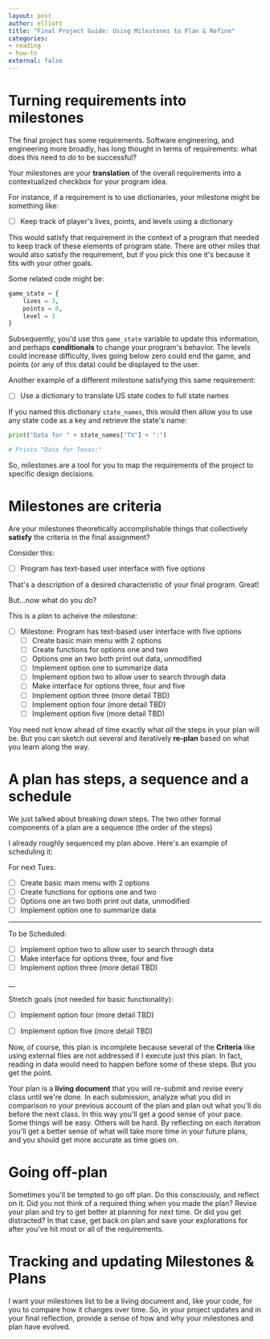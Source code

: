 ```yaml
---
layout: post
author: elliott
title: "Final Project Guide: Using Milestones to Plan & Refine"
categories:
- reading
- how-to
external: false
---
```



# Turning requirements into milestones

The final project has some requirements. Software engineering, and engineering more broadly, has long thought in terms of requirements: what does this need to _do_ to be successful?

Your milestones are your **translation** of the overall requirements into a contextualized checkbox for your program idea. 

For instance, if a requirement is to use dictionaries, your milestone might be something like:

- [ ] Keep track of player's lives, points, and levels using a dictionary
 
This would satisfy that requirement in the context of a program that needed to keep track of these elements of program state. There are other miles that would also satisfy the requirement, but if you pick this one it's because it fits with your other goals.

Some related code might be:

```python
game_state = {
    lives = 3,
    points = 0,
    level = 1
}
```

Subsequently, you'd use this `game_state` variable to update this information, and perhaps **conditionals** to change your program's behavior. The levels could increase difficulty, lives going below zero could end the game, and points (or any of this data) could be displayed to the user.

Another example of a different milestone satisfying this same requirement:

- [ ] Use a dictionary to translate US state codes to full state names

If you named this dictionary `state_names`, this would then allow you to use any state code as a key and retrieve the state's name:

```python
print("Data for " + state_names["TX"] + ":")

# Prints "Data for Texas:"
```

So, milestones are a tool for you to map the requirements of the project to specific design decisions.

# Milestones are criteria

Are your milestones theoretically accomplishable things that collectively **satisfy** the criteria in the final assignment?  

Consider this:

- [ ] Program has text-based user interface with five options

That's a description of a desired characteristic of your final program. Great! 

But...now what do you _do_?


This is a _plan_ to acheive the milestone:

- [ ] Milestone: Program has text-based user interface with five options
    - [ ] Create basic main menu with 2 options
    - [ ] Create functions for options one and two
    - [ ] Options one an two both print out data, unmodified
    - [ ] Implement option one to summarize data
    - [ ] Implement option two to allow user to search through data
    - [ ] Make interface for options three, four and five
    - [ ] Implement option three (more detail TBD)
    - [ ] Implement option four (more detail TBD)
    - [ ] Implement option five (more detail TBD)

You need not know ahead of time exactly what _all_ the steps in your plan will be. But you can sketch out several and iteratively **re-plan** based on what you learn along the way.

# A plan has steps, a sequence and a schedule

We just talked about breaking down steps. The two other formal components of a plan are a sequence (the order of the steps)

I already roughly sequenced my plan above. Here's an example of scheduling it:

For next Tues:

- [ ] Create basic main menu with 2 options
- [ ] Create functions for options one and two
- [ ] Options one an two both print out data, unmodified
- [ ] Implement option one to summarize data

___

To be Scheduled:

- [ ] Implement option two to allow user to search through data
- [ ] Make interface for options three, four and five
- [ ] Implement option three (more detail TBD)

__

Stretch goals (not needed for basic functionality):

- [ ] Implement option four (more detail TBD)
- [ ] Implement option five (more detail TBD)


Now, of course, this plan is incomplete because several of the **Criteria** like using
external files are not addressed if I execute just this plan.  In fact, reading in data
would need to happen before some of these steps. But you get the point.

Your plan is a **living document** that you will re-submit and revise every class until
we're done.  In each submission, analyze what you did in comparison ro your previous account of the plan
and plan out what you'll do before the next class.  In this way you'll get a good sense
of your pace.  Some things will be easy.  Others will be hard.  By reflecting on each
iteration you'll get a better sense of what will take more time in your future plans, and
you should get more accurate as time goes on.

# Going off-plan

Sometimes you'll be tempted to go off plan.  Do this consciously, and reflect on it.  Did you
not think of a required thing when you made the plan?  Revise your plan and try to get better
at planning for next time. Or did you get distracted?  In that case, get back on plan and
save your explorations for after you've hit most or all of the requirements.

# Tracking and updating Milestones & Plans

I want your milestones list to be a living document and, like your code, for you to compare how it changes over time. So, in your project updates and in your final reflection, provide a sense of how and why your milestones and plan have evolved.